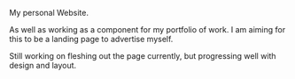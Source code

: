 My personal Website. 

As well as working as a component for my portfolio of work. I am aiming for this to be a landing page to advertise myself. 

Still working on fleshing out the page currently, but progressing well with design and layout.
